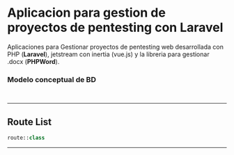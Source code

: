 # Aplicacion para gestion de proyectos de pentesting con Laravel

Aplicaciones para Gestionar proyectos de pentesting web desarrollada con PHP (**Laravel**), jetstream con inertia (vue.js) y la libreria para gestionar .docx (**PHPWord**).


### Modelo conceptual de BD

``` sql



```

---
## Route List

```PHP
route::class
```

---
